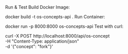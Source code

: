 Run & Test
Build Docker Image:

docker build -t os-concepts-api .
Run Container:

docker run -p 8000:8000 os-concepts-api
Test with curl:

curl -X POST http://localhost:8000/api/os-concept \
  -H "Content-Type: application/json" \
  -d '{"concept": "fork"}'